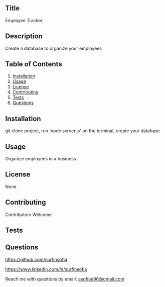 
  ## Title
  Employee Tracker
  
  ## Description
  Create a database to organize your employees

  ## Table of Contents
  1. [Installation](#Installation)
  2. [Usage](#Usage)
  3. [License](#License)
  4. [Contributing](#Contributing)
  5. [Tests](#Tests)
  6. [Questions](#Questions)

  ## Installation
  git clone project, run 'node server.js' on the terminal, create your database

  ## Usage
  Organize employees in a business

  ## License
  None

  ## Contributing
  Contributors Welcome

  ## Tests
  

  ## Questions
  https://github.com/surfinsofia
  
  https://www.linkedin.com/in/surfinsofia
  
  Reach me with questions by email:
  asofiae96@gmail.com
  
  